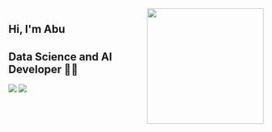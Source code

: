 <img align='right' src="https://media.giphy.com/media/M9gbBd9nbDrOTu1Mqx/giphy.gif" width="230">

## Hi, I'm Abu
## Data Science and AI Developer 👨‍💻

[![](https://img.shields.io/badge/LinkedIn-Abubakr-blue)](https://www.linkedin.com/in/abubakrmamajonov)
[![](https://img.shields.io/badge/Gmail-mamajonov1710@gmail.com-red)](mailto:mamajonov1710@gmail.com)



<!---
Abubakr1710/Abubakr1710 is a ✨ special ✨ repository because its `README.md` (this file) appears on your GitHub profile.
You can click the Preview link to take a look at your changes.
--->

